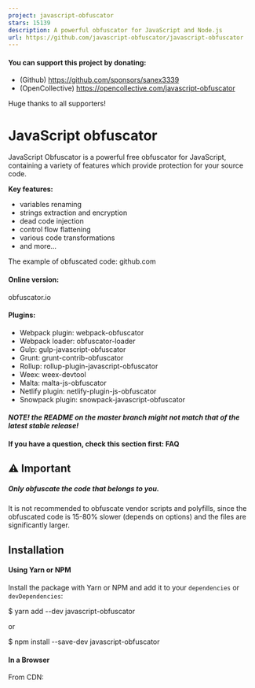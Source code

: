 ```yaml
---
project: javascript-obfuscator
stars: 15139
description: A powerful obfuscator for JavaScript and Node.js
url: https://github.com/javascript-obfuscator/javascript-obfuscator
---
```


#### You can support this project by donating:

-   (Github) https://github.com/sponsors/sanex3339
-   (OpenCollective) https://opencollective.com/javascript-obfuscator

Huge thanks to all supporters!

JavaScript obfuscator
=====================

JavaScript Obfuscator is a powerful free obfuscator for JavaScript, containing a variety of features which provide protection for your source code.

**Key features:**

-   variables renaming
-   strings extraction and encryption
-   dead code injection
-   control flow flattening
-   various code transformations
-   and more...

The example of obfuscated code: github.com

#### Online version:

obfuscator.io

#### Plugins:

-   Webpack plugin: webpack-obfuscator
-   Webpack loader: obfuscator-loader
-   Gulp: gulp-javascript-obfuscator
-   Grunt: grunt-contrib-obfuscator
-   Rollup: rollup-plugin-javascript-obfuscator
-   Weex: weex-devtool
-   Malta: malta-js-obfuscator
-   Netlify plugin: netlify-plugin-js-obfuscator
-   Snowpack plugin: snowpack-javascript-obfuscator

#### _NOTE! the README on the master branch might not match that of the latest stable release!_

#### If you have a question, check this section first: FAQ

⚠️ Important
------------

##### Only obfuscate the code that belongs to you.

It is not recommended to obfuscate vendor scripts and polyfills, since the obfuscated code is 15-80% slower (depends on options) and the files are significantly larger.

Installation
------------

#### Using Yarn or NPM

Install the package with Yarn or NPM and add it to your `dependencies` or `devDependencies`:

$ yarn add --dev javascript-obfuscator

or

$ npm install --save-dev javascript-obfuscator

#### In a Browser

From CDN:

<script src\="https://cdn.jsdelivr.net/npm/javascript-obfuscator/dist/index.browser.js"\></script\>

From `node_modules`:

<script src\="./node\_modules/javascript-obfuscator/dist/index.browser.js"\></script\>

Usage
-----

var JavaScriptObfuscator \= require('javascript-obfuscator');

var obfuscationResult \= JavaScriptObfuscator.obfuscate(
    \`
        (function(){
            var variable1 = '5' - 3;
            var variable2 = '5' + 3;
            var variable3 = '5' + - '2';
            var variable4 = \['10','10','10','10','10'\].map(parseInt);
            var variable5 = 'foo ' + 1 + 1;
            console.log(variable1);
            console.log(variable2);
            console.log(variable3);
            console.log(variable4);
            console.log(variable5);
        })();
    \`,
    {
        compact: false,
        controlFlowFlattening: true,
        controlFlowFlatteningThreshold: 1,
        numbersToExpressions: true,
        simplify: true,
        stringArrayShuffle: true,
        splitStrings: true,
        stringArrayThreshold: 1
    }
);

console.log(obfuscationResult.getObfuscatedCode());
/\*
var \_0x9947 = \[
    'map',
    'log',
    'foo\\x20',
    'bvmqO',
    '133039ViRMWR',
    'xPfLC',
    'ytpdx',
    '1243717qSZCyh',
    '2|7|4|6|9|',
    '1ErtbCr',
    '1608314VKvthn',
    '1ZRaFKN',
    'XBoAA',
    '423266kQOYHV',
    '3|0|5|8|1',
    '235064xPNdKe',
    '13RUDZfG',
    '157gNPQGm',
    '1639212MvnHZL',
    'rDjOa',
    'iBHph',
    '9926iRHoRl',
    'split'
\];
function \_0x33e4(\_0x1809b5, \_0x37ef6e) {
    return \_0x33e4 = function (\_0x338a69, \_0x39ad79) {
        \_0x338a69 = \_0x338a69 - (0x1939 + -0xf \* 0x1f3 + 0x1 \* 0x469);
        var \_0x2b223a = \_0x9947\[\_0x338a69\];
        return \_0x2b223a;
    }, \_0x33e4(\_0x1809b5, \_0x37ef6e);
}
(function (\_0x431d87, \_0x156c7f) {
    var \_0x10cf6e = \_0x33e4;
    while (!!\[\]) {
        try {
            var \_0x330ad1 = -parseInt(\_0x10cf6e(0x6c)) \* -parseInt(\_0x10cf6e(0x6d)) + -parseInt(\_0x10cf6e(0x74)) \* -parseInt(\_0x10cf6e(0x78)) + parseInt(\_0x10cf6e(0x6a)) + -parseInt(\_0x10cf6e(0x70)) + parseInt(\_0x10cf6e(0x6e)) \* -parseInt(\_0x10cf6e(0x75)) + parseInt(\_0x10cf6e(0x72)) + -parseInt(\_0x10cf6e(0x67)) \* parseInt(\_0x10cf6e(0x73));
            if (\_0x330ad1 === \_0x156c7f)
                break;
            else
                \_0x431d87\['push'\](\_0x431d87\['shift'\]());
        } catch (\_0x9f878) {
            \_0x431d87\['push'\](\_0x431d87\['shift'\]());
        }
    }
}(\_0x9947, -0xb6270 + 0x4dfd2 \* 0x2 + 0x75460 \* 0x2), function () {
    var \_0x1f346d = \_0x33e4, \_0x860db8 = {
            'ytpdx': \_0x1f346d(0x6b) + \_0x1f346d(0x71),
            'bvmqO': function (\_0x560787, \_0x519b9e) {
                return \_0x560787 - \_0x519b9e;
            },
            'rDjOa': function (\_0x4501fe, \_0x2b07a3) {
                return \_0x4501fe + \_0x2b07a3;
            },
            'xPfLC': function (\_0x5f3c9b, \_0x434936) {
                return \_0x5f3c9b + \_0x434936;
            },
            'XBoAA': function (\_0x535b8a, \_0x42eef4) {
                return \_0x535b8a + \_0x42eef4;
            },
            'iBHph': \_0x1f346d(0x65)
        }, \_0x346c55 = \_0x860db8\[\_0x1f346d(0x69)\]\[\_0x1f346d(0x79)\]('|'), \_0x3bf817 = 0x4bb \* 0x1 + 0x801 + -0xcbc;
    while (!!\[\]) {
        switch (\_0x346c55\[\_0x3bf817++\]) {
        case '0':
            console\[\_0x1f346d(0x7b)\](\_0x4c96d8);
            continue;
        case '1':
            console\[\_0x1f346d(0x7b)\](\_0x101028);
            continue;
        case '2':
            var \_0x65977d = \_0x860db8\[\_0x1f346d(0x66)\]('5', -0x586 + -0x2195 + -0x6 \* -0x685);
            continue;
        case '3':
            console\[\_0x1f346d(0x7b)\](\_0x65977d);
            continue;
        case '4':
            var \_0x56d39b = \_0x860db8\[\_0x1f346d(0x76)\]('5', -'2');
            continue;
        case '5':
            console\[\_0x1f346d(0x7b)\](\_0x56d39b);
            continue;
        case '6':
            var \_0x544285 = \[
                '10',
                '10',
                '10',
                '10',
                '10'
            \]\[\_0x1f346d(0x7a)\](parseInt);
            continue;
        case '7':
            var \_0x4c96d8 = \_0x860db8\[\_0x1f346d(0x68)\]('5', 0x622 \* -0x6 + 0x4a \* 0x3 + 0x1 \* 0x23f1);
            continue;
        case '8':
            console\[\_0x1f346d(0x7b)\](\_0x544285);
            continue;
        case '9':
            var \_0x101028 = \_0x860db8\[\_0x1f346d(0x6f)\](\_0x860db8\[\_0x1f346d(0x6f)\](\_0x860db8\[\_0x1f346d(0x77)\], 0x6fb \* 0x5 + 0x1ebf \* 0x1 + -0x41a5), 0x209 \* 0xa + 0x1314 + -0x276d);
            continue;
        }
        break;
    }
}());
\*/

### `obfuscate(sourceCode, options)`

Returns `ObfuscationResult` object which contains two public methods:

-   `getObfuscatedCode()` - returns `string` with obfuscated code;
-   `getSourceMap()` - if `sourceMap` option is enabled - returns `string` with source map or an empty string if `sourceMapMode` option is set as `inline`;
-   `getIdentifierNamesCache()` - returns object with identifier names cache if `identifierNamesCache` option is enabled, `null` overwise.

Calling `toString()` for `ObfuscationResult` object will return `string` with obfuscated code.

Method takes two parameters, `sourceCode` and `options` – the source code and the options respectively:

-   `sourceCode` (`string`, default: `null`) – any valid source code, passed as a string;
-   `options` (`Object`, default: `null`) – an object with options.

For available options, see options.

### `obfuscateMultiple(sourceCodesObject, options)`

Accepts `sourceCodesObject` that is a map which keys are identifiers of source codes and values are source codes:

```
{
    foo: 'var foo = 1;',
    bar: 'var bar = 2;'
}
```

Returns a map object which keys are identifiers of source codes and values are `ObfuscationResult` objects.

### `getOptionsByPreset(optionsPreset)`

Returns an options object for the passed options preset name.

CLI usage
---------

See CLI options.

#### Obfuscate single file

Usage:

javascript-obfuscator input\_file\_name.js \[options\]
javascript-obfuscator input\_file\_name.js --output output\_file\_name.js \[options\]
javascript-obfuscator input\_file\_name.js --output output\_folder\_name \[options\]
javascript-obfuscator input\_folder\_name --output output\_folder\_name \[options\]

Obfuscation of single input file with `.js` extension.

If the destination path is not specified with the `--output` option, the obfuscated file will be saved into the input file directory, with `INPUT_FILE_NAME-obfuscated.js` name.

Some examples:

javascript-obfuscator samples/sample.js --compact true --self-defending false
// creates a new file samples/sample-obfuscated.js

javascript-obfuscator samples/sample.js --output output/output.js --compact true --self-defending false
// creates a new file output/output.js

#### Obfuscate directory recursively

Usage:

javascript-obfuscator ./dist \[options\]
// creates a new obfuscated files under \`./dist\` directory near the input files with \`obfuscated\` postfix

javascript-obfuscator ./dist --output ./dist/obfuscated \[options\]
// creates a folder structure with obfuscated files under \`./dist/obfuscated\` path

Obfuscation of all `.js` files under input directory. If this directory contains already obfuscated files with `-obfuscated` postfix - these files will ignored.

Obfuscated files will saved into the input directory under `INPUT_FILE_NAME-obfuscated.js` name.

Conditional comments
--------------------

You can disable and enable obfuscation for specific parts of the code by adding following comments:

-   disable: `// javascript-obfuscator:disable` or `/* javascript-obfuscator:disable */`;
-   enable: `// javascript-obfuscator:enable` or `/* javascript-obfuscator:enable */`.

Example:

// input
var foo \= 1;
// javascript-obfuscator:disable
var bar \= 2;

// output
var \_0xabc123 \= 0x1;
var bar \= 2;

Conditional comments affect only direct transformations of AST-tree nodes. All child transformations still will be applied to the AST-tree nodes.

For example:

-   Obfuscation of the variable's name at its declaration is called direct transformation;
-   Obfuscation of the variable's name beyond its declaration is called child transformation.

Kind of variables
-----------------

Kind of variables of inserted nodes will auto-detected, based on most prevailing kind of variables of source code.

Conflicts of identifier names between different files
-----------------------------------------------------

During obfuscation of the different files, the same names can be generated for the global identifiers between these files. To prevent this set the unique prefix for all global identifiers for each obfuscated file with `identifiersPrefix` option.

When using CLI this prefix will be added automatically.

JavaScript Obfuscator Options
-----------------------------

Following options are available for the JS Obfuscator:

#### options:

{
    compact: true,
    controlFlowFlattening: false,
    controlFlowFlatteningThreshold: 0.75,
    deadCodeInjection: false,
    deadCodeInjectionThreshold: 0.4,
    debugProtection: false,
    debugProtectionInterval: 0,
    disableConsoleOutput: false,
    domainLock: \[\],
    domainLockRedirectUrl: 'about:blank',
    forceTransformStrings: \[\],
    identifierNamesCache: null,
    identifierNamesGenerator: 'hexadecimal',
    identifiersDictionary: \[\],
    identifiersPrefix: '',
    ignoreImports: false,
    inputFileName: '',
    log: false,
    numbersToExpressions: false,
    optionsPreset: 'default',
    renameGlobals: false,
    renameProperties: false,
    renamePropertiesMode: 'safe',
    reservedNames: \[\],
    reservedStrings: \[\],
    seed: 0,
    selfDefending: false,
    simplify: true,
    sourceMap: false,
    sourceMapBaseUrl: '',
    sourceMapFileName: '',
    sourceMapMode: 'separate',
    sourceMapSourcesMode: 'sources-content',
    splitStrings: false,
    splitStringsChunkLength: 10,
    stringArray: true,
    stringArrayCallsTransform: true,
    stringArrayCallsTransformThreshold: 0.5,
    stringArrayEncoding: \[\],
    stringArrayIndexesType: \[
        'hexadecimal-number'
    \],
    stringArrayIndexShift: true,
    stringArrayRotate: true,
    stringArrayShuffle: true,
    stringArrayWrappersCount: 1,
    stringArrayWrappersChainedCalls: true,
    stringArrayWrappersParametersMaxCount: 2,
    stringArrayWrappersType: 'variable',
    stringArrayThreshold: 0.75,
    target: 'browser',
    transformObjectKeys: false,
    unicodeEscapeSequence: false
}

#### CLI options:

    -v, --version
    -h, --help

    -o, --output

    --compact <boolean\>
    --config <string\>
    --control-flow-flattening <boolean\>
    --control-flow-flattening-threshold <number\>
    --dead-code-injection <boolean\>
    --dead-code-injection-threshold <number\>
    --debug-protection <boolean\>
    --debug-protection-interval <number\>
    --disable-console-output <boolean\>
    --domain-lock '<list>' (comma separated)
    --domain-lock-redirect-url <string\>
    --exclude '<list>' (comma separated)
    --force-transform-strings '<list>' (comma separated)
    --identifier-names-cache-path <string\>
    --identifier-names-generator <string\> \[dictionary, hexadecimal, mangled, mangled-shuffled\]
    --identifiers-dictionary '<list>' (comma separated)
    --identifiers-prefix <string\>
    --ignore-imports <boolean\>
    --log <boolean\>
    --numbers-to-expressions <boolean\>
    --options-preset <string\> \[default, low-obfuscation, medium-obfuscation, high-obfuscation\]
    --rename-globals <boolean\>
    --rename-properties <boolean\>
    --rename-properties-mode <string\> \[safe, unsafe\]
    --reserved-names '<list>' (comma separated)
    --reserved-strings '<list>' (comma separated)
    --seed <string|number\>
    --self-defending <boolean\>
    --simplify <boolean\>
    --source-map <boolean\>
    --source-map-base-url <string\>
    --source-map-file-name <string\>
    --source-map-mode <string\> \[inline, separate\]
    --source-map-sources-mode <string\> \[sources, sources-content\]
    --split-strings <boolean\>
    --split-strings-chunk-length <number\>
    --string-array <boolean\>
    --string-array-calls-transform <boolean\>
    --string-array-calls-transform-threshold <number\>
    --string-array-encoding '<list>' (comma separated) \[none, base64, rc4\]
    --string-array-indexes-type '<list>' (comma separated) \[hexadecimal-number, hexadecimal-numeric-string\]
    --string-array-index-shift <boolean\>
    --string-array-rotate <boolean\>
    --string-array-shuffle <boolean\>
    --string-array-wrappers-count <number\>
    --string-array-wrappers-chained-calls <boolean\>
    --string-array-wrappers-parameters-max-count <number\>
    --string-array-wrappers-type <string\> \[variable, function\]
    --string-array-threshold <number\>
    --target <string\> \[browser, browser-no-eval, node\]
    --transform-object-keys <boolean\>
    --unicode-escape-sequence <boolean\>

### `compact`

Type: `boolean` Default: `true`

Compact code output on one line.

### `config`

Type: `string` Default: \`\`

Name of JS/JSON config file which contains obfuscator options. These will be overridden by options passed directly to CLI

### `controlFlowFlattening`

Type: `boolean` Default: `false`

##### ⚠️ This option greatly affects the performance up to 1.5x slower runtime speed. Use `controlFlowFlatteningThreshold` to set percentage of nodes that will affected by control flow flattening.

Enables code control flow flattening. Control flow flattening is a structure transformation of the source code that hinders program comprehension.

Example:

// input
(function(){
    function foo () {
        return function () {
            var sum \= 1 + 2;
            console.log(1);
            console.log(2);
            console.log(3);
            console.log(4);
            console.log(5);
            console.log(6);
        }
    }
    
    foo()();
})();

// output
(function () {
    function \_0x3bfc5c() {
        return function () {
            var \_0x3260a5 \= {
                'WtABe': '4|0|6|5|3|2|1',
                'GokKo': function \_0xf87260(\_0x427a8e, \_0x43354c) {
                    return \_0x427a8e + \_0x43354c;
                }
            };
            var \_0x1ad4d6 \= \_0x3260a5\['WtABe'\]\['split'\]('|'), \_0x1a7b12 \= 0x0;
            while (!!\[\]) {
                switch (\_0x1ad4d6\[\_0x1a7b12++\]) {
                case '0':
                    console\['log'\](0x1);
                    continue;
                case '1':
                    console\['log'\](0x6);
                    continue;
                case '2':
                    console\['log'\](0x5);
                    continue;
                case '3':
                    console\['log'\](0x4);
                    continue;
                case '4':
                    var \_0x1f2f2f \= \_0x3260a5\['GokKo'\](0x1, 0x2);
                    continue;
                case '5':
                    console\['log'\](0x3);
                    continue;
                case '6':
                    console\['log'\](0x2);
                    continue;
                }
                break;
            }
        };
    }

	\_0x3bfc5c()();
}());

### `controlFlowFlatteningThreshold`

Type: `number` Default: `0.75` Min: `0` Max: `1`

The probability that the `controlFlowFlattening` transformation will be applied to any given node.

This setting is especially useful for large code size because large amounts of control flow transformations can slow down your code and increase code size.

`controlFlowFlatteningThreshold: 0` equals to `controlFlowFlattening: false`.

### `deadCodeInjection`

Type: `boolean` Default: `false`

##### ⚠️ Dramatically increases size of obfuscated code (up to 200%), use only if size of obfuscated code doesn't matter. Use `deadCodeInjectionThreshold` to set percentage of nodes that will affected by dead code injection.

##### ⚠️ This option forcibly enables `stringArray` option.

With this option, random blocks of dead code will be added to the obfuscated code.

Example:

// input
(function(){
    if (true) {
        var foo \= function () {
            console.log('abc');
        };
        var bar \= function () {
            console.log('def');
        };
        var baz \= function () {
            console.log('ghi');
        };
        var bark \= function () {
            console.log('jkl');
        };
        var hawk \= function () {
            console.log('mno');
        };

        foo();
        bar();
        baz();
        bark();
        hawk();
    }
})();

// output
var \_0x37b8 \= \[
    'YBCtz',
    'GlrkA',
    'urPbb',
    'abc',
    'NMIhC',
    'yZgAj',
    'zrAId',
    'EtyJA',
    'log',
    'mno',
    'jkl',
    'def',
    'Quzya',
    'IWbBa',
    'ghi'
\];
function \_0x43a7(\_0x12cf56, \_0x587376) {
    \_0x43a7 \= function (\_0x2f87a8, \_0x47eac2) {
        \_0x2f87a8 \= \_0x2f87a8 \- (0x16a7 \* 0x1 + 0x5 \* 0x151 + \-0x1c92);
        var \_0x341e03 \= \_0x37b8\[\_0x2f87a8\];
        return \_0x341e03;
    };
    return \_0x43a7(\_0x12cf56, \_0x587376);
}
(function () {
    if (!!\[\]) {
        var \_0xbbe28f \= function () {
            var \_0x2fc85f \= \_0x43a7;
            if (\_0x2fc85f(0xaf) \=== \_0x2fc85f(0xae)) {
                \_0x1dd94f\[\_0x2fc85f(0xb2)\](\_0x2fc85f(0xb5));
            } else {
                console\[\_0x2fc85f(0xb2)\](\_0x2fc85f(0xad));
            }
        };
        var \_0x5e46bc \= function () {
            var \_0x15b472 \= \_0x43a7;
            if (\_0x15b472(0xb6) !== \_0x15b472(0xaa)) {
                console\[\_0x15b472(0xb2)\](\_0x15b472(0xb5));
            } else {
                \_0x47eac2\[\_0x15b472(0xb2)\](\_0x15b472(0xad));
            }
        };
        var \_0x3669e8 \= function () {
            var \_0x47a442 \= \_0x43a7;
            if (\_0x47a442(0xb7) !== \_0x47a442(0xb0)) {
                console\[\_0x47a442(0xb2)\](\_0x47a442(0xb8));
            } else {
                \_0x24e0bf\[\_0x47a442(0xb2)\](\_0x47a442(0xb3));
            }
        };
        var \_0x28b05a \= function () {
            var \_0x497902 \= \_0x43a7;
            if (\_0x497902(0xb1) \=== \_0x497902(0xb1)) {
                console\[\_0x497902(0xb2)\](\_0x497902(0xb4));
            } else {
                \_0x59c9c6\[\_0x497902(0xb2)\](\_0x497902(0xb4));
            }
        };
        var \_0x402a54 \= function () {
            var \_0x1906b7 \= \_0x43a7;
            if (\_0x1906b7(0xab) \=== \_0x1906b7(0xac)) {
                \_0xb89cd0\[\_0x1906b7(0xb2)\](\_0x1906b7(0xb8));
            } else {
                console\[\_0x1906b7(0xb2)\](\_0x1906b7(0xb3));
            }
        };
        \_0xbbe28f();
        \_0x5e46bc();
        \_0x3669e8();
        \_0x28b05a();
        \_0x402a54();
    }
}());

### `deadCodeInjectionThreshold`

Type: `number` Default: `0.4` Min: `0` Max: `1`

Allows to set percentage of nodes that will affected by `deadCodeInjection`.

### `debugProtection`

Type: `boolean` Default: `false`

##### ⚠️ Can freeze your browser if you open the Developer Tools.

This option makes it almost impossible to use the `debugger` function of the Developer Tools (both on WebKit-based and Mozilla Firefox).

### `debugProtectionInterval`

Type: `number` Default: `0`

##### ⚠️ Can freeze your browser! Use at own risk.

If set, an interval in milliseconds is used to force the debug mode on the Console tab, making it harder to use other features of the Developer Tools. Works if `debugProtection` is enabled. Recommended value is between `2000` and `4000` milliseconds.

### `disableConsoleOutput`

Type: `boolean` Default: `false`

##### ⚠️ This option disables `console` calls globally for all scripts

Disables the use of `console.log`, `console.info`, `console.error`, `console.warn`, `console.debug`, `console.exception` and `console.trace` by replacing them with empty functions. This makes the use of the debugger harder.

### `domainLock`

Type: `string[]` Default: `[]`

##### ⚠️ This option does not work with `target: 'node'`

Allows to run the obfuscated source code only on specific domains and/or sub-domains. This makes really hard for someone to just copy and paste your source code and run it elsewhere.

If the source code isn't run on the domains specified by this option, the browser will be redirected to a passed to the `domainLockRedirectUrl` option URL.

##### Multiple domains and sub-domains

It's possible to lock your code to more than one domain or sub-domain. For instance, to lock it so the code only runs on **www.example.com** add `www.example.com`. To make it work on the root domain including any sub-domains (`example.com`, `sub.example.com`), use `.example.com`.

### `domainLockRedirectUrl`

Type: `string` Default: `about:blank`

##### ⚠️ This option does not work with `target: 'node'`

Allows the browser to be redirected to a passed URL if the source code isn't run on the domains specified by `domainLock`

### `exclude`

Type: `string[]` Default: `[]`

A file names or globs which indicates files to exclude from obfuscation.

### `forceTransformStrings`

Type: `string[]` Default: `[]`

Enables force transformation of string literals, which being matched by passed RegExp patterns.

##### ⚠️ This option affects only strings that shouldn't be transformed by `stringArrayThreshold` (or possible other thresholds in the future)

The option has a priority over `reservedStrings` option but hasn't a priority over `conditional comments`.

Example:

	{
		forceTransformStrings: \[
			'some-important-value',
			'some-string\_\\d'
		\]
	}

### `identifierNamesCache`

Type: `Object | null` Default: `null`

The main goal for this option is the ability to use the same identifier names during obfuscation of multiple sources/files.

Currently the two types of the identifiers are supported:

-   Global identifiers:
    -   All global identifiers will be written to the cache;
    -   All matched **undeclared** global identifiers will be replaced by the values from the cache.
-   Property identifiers, only when `renameProperties` option is enabled:
    -   All property identifiers will be written to the cache;
    -   All matched property identifiers will be replaced by the values from the cache.

#### Node.js API

If a `null` value is passed, completely disables the cache.

If an empty object (`{}`) is passed, enables the writing identifier names to the cache-object (`TIdentifierNamesCache` type). This cache-object will be accessed through the `getIdentifierNamesCache` method call of `ObfuscationResult` object.

The resulting cache-object can be next used as `identifierNamesGenerator` option value for using these names during obfuscation of all matched identifier names of next sources.

Example:

const source1ObfuscationResult \= JavaScriptObfuscator.obfuscate(
    \`
        function foo(arg) {
           console.log(arg)
        }
        
        function bar() {
            var bark = 2;
        }
    \`,
    {
        compact: false,
        identifierNamesCache: {},
        renameGlobals: true
    }
)

console.log(source1ObfuscationResult.getIdentifierNamesCache());
/\*
    { 
        globalIdentifiers: {
            foo: '\_0x5de86d',
            bar: '\_0x2a943b'
        }
    }
\*/

const source2ObfuscationResult \= JavaScriptObfuscator.obfuscate(
    \`
        // Expecting that these global functions are defined in another obfuscated file
        foo(1);
        bar();
        
        // Expecting that this global function is defined in third-party package
        baz();
    \`,
    {
        compact: false,
        identifierNamesCache: source1ObfuscationResult.getIdentifierNamesCache(),
        renameGlobals: true
    }
)

console.log(source2ObfuscationResult.getObfuscatedCode());
/\*
    \_0x5de86d(0x1);
    \_0x2a943b();
    baz();
 \*/

#### CLI

CLI has a different option `--identifier-names-cache-path` that allows defining a path to the existing `.json` file that will be used to read and write identifier names cache.

If a path to the empty file will be passed - identifier names cache will be written to that file.

This file with existing cache can be used again as `--identifier-names-cache-path` option value for using these names during obfuscation of all matched identifier names of the next files.

### `identifierNamesGenerator`

Type: `string` Default: `hexadecimal`

Sets identifier names generator.

Available values:

-   `dictionary`: identifier names from `identifiersDictionary` list
-   `hexadecimal`: identifier names like `_0xabc123`
-   `mangled`: short identifier names like `a`, `b`, `c`
-   `mangled-shuffled`: same as `mangled` but with shuffled alphabet

### `identifiersDictionary`

Type: `string[]` Default: `[]`

Sets identifiers dictionary for `identifierNamesGenerator`: `dictionary` option. Each identifier from the dictionary will be used in a few variants with a different casing of each character. Thus, the number of identifiers in the dictionary should depend on the identifiers amount at original source code.

### `identifiersPrefix`

Type: `string` Default: `''`

Sets prefix for all global identifiers.

Use this option when you want to obfuscate multiple files. This option helps to avoid conflicts between global identifiers of these files. Prefix should be different for every file.

### `ignoreImports`

Type: `boolean` Default: `false`

Prevents obfuscation of `require` imports. Could be helpful in some cases when for some reason runtime environment requires these imports with static strings only.

### `inputFileName`

Type: `string` Default: `''`

Allows to set name of the input file with source code. This name will be used internally for source map generation. Required when using NodeJS API and `sourceMapSourcesMode` option has `sources` value\`.

### `log`

Type: `boolean` Default: `false`

Enables logging of the information to the console.

### `numbersToExpressions`

Type: `boolean` Default: `false`

Enables numbers conversion to expressions

Example:

// input
const foo \= 1234;

// output
const foo\=\-0xd93+\-0x10b4+0x41\*0x67+0x84e\*0x3+\-0xff8;

### `optionsPreset`

Type: `string` Default: `default`

Allows to set options preset.

Available values:

-   `default`;
-   `low-obfuscation`;
-   `medium-obfuscation`;
-   `high-obfuscation`.

All addition options will be merged with selected options preset.

### `renameGlobals`

Type: `boolean` Default: `false`

##### ⚠️ this option can break your code. Enable it only if you know what it does!

Enables obfuscation of global variable and function names **with declaration**.

### `renameProperties`

Type: `boolean` Default: `false`

##### ⚠️ this option **MAY** break your code. Enable it only if you know what it does!

Enables renaming of property names. All built-in DOM properties and properties in core JavaScript classes will be ignored.

To switch between `safe` and `unsafe` modes of this option use `renamePropertiesMode` option.

To set format of renamed property names use `identifierNamesGenerator` option.

To control which properties will be renamed use `reservedNames` option.

Example:

// input
(function () {
    const foo \= {
        prop1: 1,
        prop2: 2,
        calc: function () {
            return this.prop1 + this.prop2;
        }
    };
    
    console.log(foo.calc());
})();

// output
(function () {
    const \_0x46529b \= {
        '\_0x10cec7': 0x1,
        '\_0xc1c0ca': 0x2,
        '\_0x4b961d': function () {
            return this\['\_0x10cec7'\] + this\['\_0xc1c0ca'\];
        }
    };
    console\['log'\](\_0x46529b\['\_0x4b961d'\]());
}());

### `renamePropertiesMode`

Type: `string` Default: `safe`

##### ⚠️ Even in `safe` mode, `renameProperties` option **MAY** break your code.

Specifies `renameProperties` option mode:

-   `safe` - default behaviour after `2.11.0` release. Trying to rename properties in a more safe way to prevent runtime errors. With this mode some properties will be excluded from renaming.
-   `unsafe` - default behaviour before `2.11.0` release. Renames properties in an unsafe way without any restrictions.

If one file is using properties from other file, use `identifierNamesCache` option to keep the same property names between these files.

### `reservedNames`

Type: `string[]` Default: `[]`

Disables obfuscation and generation of identifiers, which being matched by passed RegExp patterns.

Example:

	{
		reservedNames: \[
			'^someVariable',
			'functionParameter\_\\d'
		\]
	}

### `reservedStrings`

Type: `string[]` Default: `[]`

Disables transformation of string literals, which being matched by passed RegExp patterns.

Example:

	{
		reservedStrings: \[
			'react-native',
			'\\.\\/src\\/test',
			'some-string\_\\d'
		\]
	}

### `seed`

Type: `string|number` Default: `0`

This option sets seed for random generator. This is useful for creating repeatable results.

If seed is `0` - random generator will work without seed.

### `selfDefending`

Type: `boolean` Default: `false`

##### ⚠️ Don't change obfuscated code in any way after obfuscation with this option, because any change like uglifying of code can trigger self defending and code wont work anymore!

##### ⚠️ This option forcibly sets `compact` value to `true`

This option makes the output code resilient against formatting and variable renaming. If one tries to use a JavaScript beautifier on the obfuscated code, the code won't work anymore, making it harder to understand and modify it.

### `simplify`

Type: `boolean` Default: `true`

Enables additional code obfuscation through simplification.

##### ⚠️ in future releases obfuscation of `boolean` literals (`true` => `!![]`) will be moved under this option.

Example:

// input
if (condition1) {
    const foo \= 1;
    const bar \= 2;
  
    console.log(foo);
  
    return bar;
} else if (condition2) {
    console.log(1);
    console.log(2);
    console.log(3);
  
    return 4;
} else {
    return 5;
}

// output
if (condition1) {
    const foo \= 0x1, bar \= 0x2;
    return console\['log'\](foo), bar;
} else
    return condition2 ? (console\['log'\](0x1), console\['log'\](0x2), console\['log'\](0x3), 0x4) : 0x5;

### `sourceMap`

Type: `boolean` Default: `false`

Enables source map generation for obfuscated code.

Source maps can be useful to help you debug your obfuscated JavaScript source code. If you want or need to debug in production, you can upload the separate source map file to a secret location and then point your browser there.

### `sourceMapBaseUrl`

Type: `string` Default: \`\`

Sets base url to the source map import url when `sourceMapMode: 'separate'`.

CLI example:

```
javascript-obfuscator input.js --output out.js --source-map true --source-map-base-url 'http://localhost:9000'
```

Result:

```
//# sourceMappingURL=http://localhost:9000/out.js.map
```

### `sourceMapFileName`

Type: `string` Default: \`\`

Sets file name for output source map when `sourceMapMode: 'separate'`.

CLI example:

```
javascript-obfuscator input.js --output out.js --source-map true --source-map-base-url 'http://localhost:9000' --source-map-file-name example
```

Result:

```
//# sourceMappingURL=http://localhost:9000/example.js.map
```

### `sourceMapMode`

Type: `string` Default: `separate`

Specifies source map generation mode:

-   `inline` - add source map at the end of each .js files;
-   `separate` - generates corresponding '.map' file with source map. In case you run obfuscator through CLI - adds link to source map file to the end of file with obfuscated code `//# sourceMappingUrl=file.js.map`.

### `sourceMapSourcesMode`

Type: `string` Default: `sources-content`

Allows to control `sources` and `sourcesContent` fields of the source map:

-   `sources-content` - adds dummy `sources` field, adds `sourcesContent` field with the original source code;
-   `sources` - adds `sources` field with a valid source description, does not add `sourcesContent` field. When using NodeJS API it's required to define `inputFileName` option that will be used as `sources` field value.

### `splitStrings`

Type: `boolean` Default: `false`

Splits literal strings into chunks with length of `splitStringsChunkLength` option value.

Example:

// input
(function(){
    var test \= 'abcdefg';
})();

// output
(function(){
    var \_0x5a21 \= 'ab' + 'cd' + 'ef' + 'g';
})();

### `splitStringsChunkLength`

Type: `number` Default: `10`

Sets chunk length of `splitStrings` option.

### `stringArray`

Type: `boolean` Default: `true`

Removes string literals and place them in a special array. For instance, the string `"Hello World"` in `var m = "Hello World";` will be replaced with something like `var m = _0x12c456[0x1];`

### `stringArrayCallsTransform`

Type: `boolean` Default: `false`

##### ⚠️ `stringArray` option must be enabled

Enables the transformation of calls to the `stringArray`. All arguments of these calls may be extracted to a different object depending on `stringArrayCallsTransformThreshold` value. So it makes it even harder to automatically find calls to the string array.

Example:

```
function foo() {
    var k = {
        c: 0x2f2,
        d: '0x396',
        e: '0x397',
        f: '0x39a',
        g: '0x39d',
        h: 0x398,
        l: 0x394,
        m: '0x39b',
        n: '0x39f',
        o: 0x395,
        p: 0x395,
        q: 0x399,
        r: '0x399'
    };
    var c = i(k.d, k.e);
    var d = i(k.f, k.g);
    var e = i(k.h, k.l);
    var f = i(k.m, k.n);
    function i(c, d) {
        return b(c - k.c, d);
    }
    var g = i(k.o, k.p);
    var h = i(k.q, k.r);
}
function j(c, d) {
    var l = { c: 0x14b };
    return b(c - -l.c, d);
}
console[j(-'0xa6', -'0xa6')](foo());
function b(c, d) {
    var e = a();
    b = function (f, g) {
        f = f - 0xa3;
        var h = e[f];
        return h;
    };
    return b(c, d);
}
function a() {
    var m = [
        'string5',
        'string1',
        'log',
        'string3',
        'string6',
        'string2',
        'string4'
    ];
    a = function () {
        return m;
    };
    return a();
}
```

### `stringArrayCallsTransformThreshold`

Type: `number` Default: `0.5`

##### ⚠️ `stringArray` and `stringArrayCallsTransformThreshold` options must be enabled

You can use this setting to adjust the probability (from 0 to 1) that calls to the string array will be transformed.

### `stringArrayEncoding`

Type: `string[]` Default: `[]`

##### ⚠️ `stringArray` option must be enabled

This option can slow down your script.

Encode all string literals of the `stringArray` using `base64` or `rc4` and inserts a special code that used to decode it back at runtime.

Each `stringArray` value will be encoded by the randomly picked encoding from the passed list. This makes possible to use multiple encodings.

Available values:

-   `'none'` (`boolean`): doesn't encode `stringArray` value
-   `'base64'` (`string`): encodes `stringArray` value using `base64`
-   `'rc4'` (`string`): encodes `stringArray` value using `rc4`. **About 30-50% slower than `base64`, but harder to get initial values.** It's recommended to disable `unicodeEscapeSequence` option when using `rc4` encoding to prevent very large size of obfuscated code.

For example with the following option values some `stringArray` value won't be encoded, and some values will be encoded with `base64` and `rc4` encoding:

stringArrayEncoding: \[
    'none',
    'base64',
    'rc4'
\]

### `stringArrayIndexesType`

Type: `string[]` Default: `['hexadecimal-number']`

##### ⚠️ `stringArray` option must be enabled

Allows to control the type of string array call indexes.

Each `stringArray` call index will be transformed by the randomly picked type from the passed list. This makes possible to use multiple types.

Available values:

-   `'hexadecimal-number'` (`default`): transforms string array call indexes as hexadecimal numbers
-   `'hexadecimal-numeric-string'`: transforms string array call indexes as hexadecimal numeric string

Before `2.9.0` release `javascript-obfuscator` transformed all string array call indexes with `hexadecimal-numeric-string` type. This makes some manual deobfuscation slightly harder but it allows easy detection of these calls by automatic deobfuscators.

The new `hexadecimal-number` type approaches to make harder auto-detect of string array call patterns in the code.

More types will be added in the future.

### `stringArrayIndexShift`

Type: `boolean` Default: `true`

##### ⚠️ `stringArray` option must be enabled

Enables additional index shift for all string array calls

### `stringArrayRotate`

Type: `boolean` Default: `true`

##### ⚠️ `stringArray` must be enabled

Shift the `stringArray` array by a fixed and random (generated at the code obfuscation) places. This makes it harder to match the order of the removed strings to their original place.

### `stringArrayShuffle`

Type: `boolean` Default: `true`

##### ⚠️ `stringArray` must be enabled

Randomly shuffles the `stringArray` array items.

### `stringArrayWrappersCount`

Type: `number` Default: `1`

##### ⚠️ `stringArray` option must be enabled

Sets the count of wrappers for the `string array` inside each root or function scope. The actual count of wrappers inside each scope is limited by a count of `literal` nodes within this scope.

Example:

// Input
const foo \= 'foo';
const bar \= 'bar';
        
function test () {
    const baz \= 'baz';
    const bark \= 'bark';
    const hawk \= 'hawk';
}

const eagle \= 'eagle';

// Output, stringArrayWrappersCount: 5
const \_0x3f6c \= \[
    'bark',
    'bar',
    'foo',
    'eagle',
    'hawk',
    'baz'
\];
const \_0x48f96e \= \_0x2e13;
const \_0x4dfed8 \= \_0x2e13;
const \_0x55e970 \= \_0x2e13;
function \_0x2e13(\_0x33c4f5, \_0x3f6c62) {
    \_0x2e13 \= function (\_0x2e1388, \_0x60b1e) {
        \_0x2e1388 \= \_0x2e1388 \- 0xe2;
        let \_0x53d475 \= \_0x3f6c\[\_0x2e1388\];
        return \_0x53d475;
    };
    return \_0x2e13(\_0x33c4f5, \_0x3f6c62);
}
const foo \= \_0x48f96e(0xe4);
const bar \= \_0x4dfed8(0xe3);
function test() {
    const \_0x1c262f \= \_0x2e13;
    const \_0x54d7a4 \= \_0x2e13;
    const \_0x5142fe \= \_0x2e13;
    const \_0x1392b0 \= \_0x1c262f(0xe7);
    const \_0x201a58 \= \_0x1c262f(0xe2);
    const \_0xd3a7fb \= \_0x1c262f(0xe6);
}
const eagle \= \_0x48f96e(0xe5);

### `stringArrayWrappersChainedCalls`

Type: `boolean` Default: `true`

##### ⚠️ `stringArray` and `stringArrayWrappersCount` options must be enabled

Enables the chained calls between `string array` wrappers.

Example:

// Input
const foo \= 'foo';
const bar \= 'bar';
        
function test () {
    const baz \= 'baz';
    const bark \= 'bark';

    function test1() {
        const hawk \= 'hawk';
        const eagle \= 'eagle';
    } 
}

// Output, stringArrayWrappersCount: 5, stringArrayWrappersChainedCalls: true
const \_0x40c2 \= \[
    'bar',
    'bark',
    'hawk',
    'eagle',
    'foo',
    'baz'
\];
const \_0x31c087 \= \_0x3280;
const \_0x31759a \= \_0x3280;
function \_0x3280(\_0x1f52ee, \_0x40c2a2) {
    \_0x3280 \= function (\_0x3280a4, \_0xf07b02) {
        \_0x3280a4 \= \_0x3280a4 \- 0x1c4;
        let \_0x57a182 \= \_0x40c2\[\_0x3280a4\];
        return \_0x57a182;
    };
    return \_0x3280(\_0x1f52ee, \_0x40c2a2);
}
const foo \= \_0x31c087(0x1c8);
const bar \= \_0x31c087(0x1c4);
function test() {
    const \_0x848719 \= \_0x31759a;
    const \_0x2693bf \= \_0x31c087;
    const \_0x2c08e8 \= \_0x848719(0x1c9);
    const \_0x359365 \= \_0x2693bf(0x1c5);
    function \_0x175e90() {
        const \_0x310023 \= \_0x848719;
        const \_0x2302ef \= \_0x2693bf;
        const \_0x237437 \= \_0x310023(0x1c6);
        const \_0x56145c \= \_0x310023(0x1c7);
    }
}

### `stringArrayWrappersParametersMaxCount`

Type: `number` Default: `2`

##### ⚠️ `stringArray` option must be enabled

##### ⚠️ Currently this option affects only wrappers added by `stringArrayWrappersType` `function` option value

Allows to control the maximum number of string array wrappers parameters. Default and minimum value is `2`. Recommended value between `2` and `5`.

### `stringArrayWrappersType`

Type: `string` Default: `variable`

##### ⚠️ `stringArray` and `stringArrayWrappersCount` options must be enabled

Allows to select a type of the wrappers that are appending by the `stringArrayWrappersCount` option.

Available values:

-   `'variable'`: appends variable wrappers at the top of each scope. Fast performance.
-   `'function'`: appends function wrappers at random positions inside each scope. Slower performance than with `variable` but provides more strict obfuscation.

Highly recommended to use `function` wrappers for higher obfuscation when a performance loss doesn't have a high impact on an obfuscated application.

Example of the `'function'` option value:

// input
const foo \= 'foo';

function test () {
    const bar \= 'bar';
    console.log(foo, bar);
}

test();

// output
const a \= \[
    'log',
    'bar',
    'foo'
\];
const foo \= d(0x567, 0x568);
function b(c, d) {
    b \= function (e, f) {
        e \= e \- 0x185;
        let g \= a\[e\];
        return g;
    };
    return b(c, d);
}
function test() {
    const c \= e(0x51c, 0x51b);
    function e (c, g) {
        return b(c \- 0x396, g);
    }
    console\[f(0x51b, 0x51d)\](foo, c);
    function f (c, g) {
        return b(c \- 0x396, g);
    }
}
function d (c, g) {
    return b(g \- 0x3e1, c);
}
test();

### `stringArrayThreshold`

Type: `number` Default: `0.8` Min: `0` Max: `1`

##### ⚠️ `stringArray` option must be enabled

You can use this setting to adjust the probability (from 0 to 1) that a string literal will be inserted into the `stringArray`.

This setting is especially useful for large code size because it repeatedly calls to the `string array` and can slow down your code.

`stringArrayThreshold: 0` equals to `stringArray: false`.

### `target`

Type: `string` Default: `browser`

Allows to set target environment for obfuscated code.

Available values:

-   `browser`;
-   `browser-no-eval`;
-   `node`.

Currently output code for `browser` and `node` targets is identical, but some browser-specific options are not allowed to use with `node` target. Output code for `browser-no-eval` target is not using `eval`.

### `transformObjectKeys`

Type: `boolean` Default: `false`

Enables transformation of object keys.

Example:

// input
(function(){
    var object \= {
        foo: 'test1',
        bar: {
            baz: 'test2'
        }
    };
})();

// output
var \_0x4735 \= \[
    'foo',
    'baz',
    'bar',
    'test1',
    'test2'
\];
function \_0x390c(\_0x33d6b6, \_0x4735f4) {
    \_0x390c \= function (\_0x390c37, \_0x1eed85) {
        \_0x390c37 \= \_0x390c37 \- 0x198;
        var \_0x2275f8 \= \_0x4735\[\_0x390c37\];
        return \_0x2275f8;
    };
    return \_0x390c(\_0x33d6b6, \_0x4735f4);
}
(function () {
    var \_0x17d1b7 \= \_0x390c;
    var \_0xc9b6bb \= {};
    \_0xc9b6bb\[\_0x17d1b7(0x199)\] \= \_0x17d1b7(0x19c);
    var \_0x3d959a \= {};
    \_0x3d959a\[\_0x17d1b7(0x198)\] \= \_0x17d1b7(0x19b);
    \_0x3d959a\[\_0x17d1b7(0x19a)\] \= \_0xc9b6bb;
    var \_0x41fd86 \= \_0x3d959a;
}());

### `unicodeEscapeSequence`

Type: `boolean` Default: `false`

Allows to enable/disable string conversion to unicode escape sequence.

Unicode escape sequence increases code size greatly and strings easily can be reverted to their original view. Recommended to enable this option only for small source code.

Preset Options
--------------

### High obfuscation, low performance

The performance will be much slower than without obfuscation

{
    compact: true,
    controlFlowFlattening: true,
    controlFlowFlatteningThreshold: 1,
    deadCodeInjection: true,
    deadCodeInjectionThreshold: 1,
    debugProtection: true,
    debugProtectionInterval: 4000,
    disableConsoleOutput: true,
    identifierNamesGenerator: 'hexadecimal',
    log: false,
    numbersToExpressions: true,
    renameGlobals: false,
    selfDefending: true,
    simplify: true,
    splitStrings: true,
    splitStringsChunkLength: 5,
    stringArray: true,
    stringArrayCallsTransform: true,
    stringArrayEncoding: \['rc4'\],
    stringArrayIndexShift: true,
    stringArrayRotate: true,
    stringArrayShuffle: true,
    stringArrayWrappersCount: 5,
    stringArrayWrappersChainedCalls: true,    
    stringArrayWrappersParametersMaxCount: 5,
    stringArrayWrappersType: 'function',
    stringArrayThreshold: 1,
    transformObjectKeys: true,
    unicodeEscapeSequence: false
}

### Medium obfuscation, optimal performance

The performance will be slower than without obfuscation

{
    compact: true,
    controlFlowFlattening: true,
    controlFlowFlatteningThreshold: 0.75,
    deadCodeInjection: true,
    deadCodeInjectionThreshold: 0.4,
    debugProtection: false,
    debugProtectionInterval: 0,
    disableConsoleOutput: true,
    identifierNamesGenerator: 'hexadecimal',
    log: false,
    numbersToExpressions: true,
    renameGlobals: false,
    selfDefending: true,
    simplify: true,
    splitStrings: true,
    splitStringsChunkLength: 10,
    stringArray: true,
    stringArrayCallsTransform: true,
    stringArrayCallsTransformThreshold: 0.75,
    stringArrayEncoding: \['base64'\],
    stringArrayIndexShift: true,
    stringArrayRotate: true,
    stringArrayShuffle: true,
    stringArrayWrappersCount: 2,
    stringArrayWrappersChainedCalls: true,
    stringArrayWrappersParametersMaxCount: 4,
    stringArrayWrappersType: 'function',
    stringArrayThreshold: 0.75,
    transformObjectKeys: true,
    unicodeEscapeSequence: false
}

### Low obfuscation, High performance

The performance will be at a relatively normal level

{
    compact: true,
    controlFlowFlattening: false,
    deadCodeInjection: false,
    debugProtection: false,
    debugProtectionInterval: 0,
    disableConsoleOutput: true,
    identifierNamesGenerator: 'hexadecimal',
    log: false,
    numbersToExpressions: false,
    renameGlobals: false,
    selfDefending: true,
    simplify: true,
    splitStrings: false,
    stringArray: true,
    stringArrayCallsTransform: false,
    stringArrayEncoding: \[\],
    stringArrayIndexShift: true,
    stringArrayRotate: true,
    stringArrayShuffle: true,
    stringArrayWrappersCount: 1,
    stringArrayWrappersChainedCalls: true,
    stringArrayWrappersParametersMaxCount: 2,
    stringArrayWrappersType: 'variable',
    stringArrayThreshold: 0.75,
    unicodeEscapeSequence: false
}

### Default preset, High performance

{
    compact: true,
    controlFlowFlattening: false,
    deadCodeInjection: false,
    debugProtection: false,
    debugProtectionInterval: 0,
    disableConsoleOutput: false,
    identifierNamesGenerator: 'hexadecimal',
    log: false,
    numbersToExpressions: false,
    renameGlobals: false,
    selfDefending: false,
    simplify: true,
    splitStrings: false,
    stringArray: true,
    stringArrayCallsTransform: false,
    stringArrayCallsTransformThreshold: 0.5,
    stringArrayEncoding: \[\],
    stringArrayIndexShift: true,
    stringArrayRotate: true,
    stringArrayShuffle: true,
    stringArrayWrappersCount: 1,
    stringArrayWrappersChainedCalls: true,
    stringArrayWrappersParametersMaxCount: 2,
    stringArrayWrappersType: 'variable',
    stringArrayThreshold: 0.75,
    unicodeEscapeSequence: false
}

Frequently Asked Questions
--------------------------

### What javascript versions are supported?

`es3`, `es5`, `es2015`, `es2016`, `es2017`, `es2018`, `es2019` and partially `es2020`

### I want to use feature that described in `README.md` but it's not working!

The README on the master branch might not match that of the latest stable release.

### Why CLI command not working?

Try to run `npm link javascript-obfuscator` command or install it globally with `npm i -g javascript-obfuscator`

### Online version?

obfuscator.io

### JSX support?

No. JSX support isn't planned.

### How to change kind of variables of inserted nodes (`var`, `let` or `const`)?

See: `Kind of variables`

### Why I got `null` value instead of `BigInt` number?

`BigInt` obfuscation works correctly only in environments that support `BigInt` values. See ESTree spec

### I enabled `renameProperties` option, and my code broke! What to do?

Try `renamePropertiesMode: 'safe'` option, if it still doesn't work, just disable this option.

GitHub Sponsors
---------------

Backers
-------

Support us with a monthly donation and help us continue our activities. \[Become a backer\]

Open Collective Sponsors
------------------------

Become a sponsor and get your logo on our README on Github with a link to your site.

License
-------

Copyright (C) 2016-2024 Timofey Kachalov.

Redistribution and use in source and binary forms, with or without modification, are permitted provided that the following conditions are met:

-   Redistributions of source code must retain the above copyright notice, this list of conditions and the following disclaimer.
-   Redistributions in binary form must reproduce the above copyright notice, this list of conditions and the following disclaimer in the documentation and/or other materials provided with the distribution.

THIS SOFTWARE IS PROVIDED BY THE COPYRIGHT HOLDERS AND CONTRIBUTORS "AS IS" AND ANY EXPRESS OR IMPLIED WARRANTIES, INCLUDING, BUT NOT LIMITED TO, THE IMPLIED WARRANTIES OF MERCHANTABILITY AND FITNESS FOR A PARTICULAR PURPOSE ARE DISCLAIMED. IN NO EVENT SHALL BE LIABLE FOR ANY DIRECT, INDIRECT, INCIDENTAL, SPECIAL, EXEMPLARY, OR CONSEQUENTIAL DAMAGES (INCLUDING, BUT NOT LIMITED TO, PROCUREMENT OF SUBSTITUTE GOODS OR SERVICES; LOSS OF USE, DATA, OR PROFITS; OR BUSINESS INTERRUPTION) HOWEVER CAUSED AND ON ANY THEORY OF LIABILITY, WHETHER IN CONTRACT, STRICT LIABILITY, OR TORT (INCLUDING NEGLIGENCE OR OTHERWISE) ARISING IN ANY WAY OUT OF THE USE OF THIS SOFTWARE, EVEN IF ADVISED OF THE POSSIBILITY OF SUCH DAMAGE.
